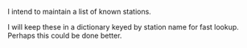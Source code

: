 I intend to maintain a list of known stations.

I will keep these in a dictionary keyed by station name for fast lookup.  Perhaps this could be done better.